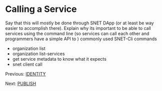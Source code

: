 # Calling a Service

Say that this will mostly be done through SNET DApp (or at least be way easier to accomplish there).
Explain why its important to be able to call services using the command line (so services can call each other and programmers have a simple API to ) commonly used SNET-Cli commands

- organization list
- organization list-services
- get service metadata to know what it expects
- snet client call


Previous: [IDENTITY](TODO)

Next: [PUBLISH](TODO)